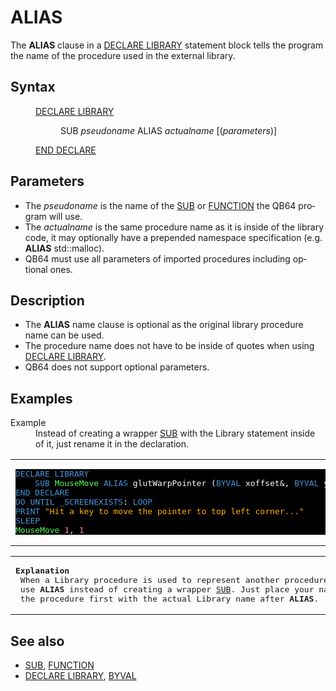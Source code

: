 <style>pre.codeide, pre.outputfixed, .outputcrt0 { background-color: #000 !important; color: #FFF !important; }</style><!DOCTYPE html>
<html class="client-nojs" dir="ltr" lang="en">
<head>
<title>ALIAS - QB64 Phoenix Edition Wiki</title>
</head>
<body class="mediawiki ltr sitedir-ltr mw-hide-empty-elt ns-0 ns-subject page-ALIAS rootpage-ALIAS skin-vector action-view skin-vector-legacy vector-feature-language-in-header-enabled vector-feature-language-in-main-page-header-disabled vector-feature-language-alert-in-sidebar-disabled vector-feature-sticky-header-disabled vector-feature-sticky-header-edit-disabled vector-feature-table-of-contents-disabled vector-feature-visual-enhancement-next-disabled">
<div class="mw-body" id="content" role="main">
<a id="top"></a>
<h1 class="firstHeading mw-first-heading" id="firstHeading"><span class="mw-page-title-main">ALIAS</span></h1>
<div class="vector-body" id="bodyContent">
<div class="mw-body-content mw-content-ltr" dir="ltr" id="mw-content-text" lang="en"><div class="mw-parser-output"><p>The <b>ALIAS</b> clause in a <a href="DECLARE_LIBRARY" title="DECLARE LIBRARY">DECLARE LIBRARY</a> statement block tells the program the name of the procedure used in the external library.
</p>
<h2><span class="mw-headline" id="Syntax">Syntax</span></h2>
<dl><dd><a href="DECLARE_LIBRARY" title="DECLARE LIBRARY">DECLARE LIBRARY</a>
<dl><dd>SUB <i>pseudoname</i> <a class="mw-selflink selflink">ALIAS</a> <i>actualname</i> [(<i>parameters</i>)]</dd></dl></dd>
<dd><a href="DECLARE_LIBRARY" title="DECLARE LIBRARY">END DECLARE</a></dd></dl>
<p>
</p>
<h2><span class="mw-headline" id="Parameters">Parameters</span></h2>
<ul><li>The <i>pseudoname</i> is the name of the <a href="SUB" title="SUB">SUB</a> or <a href="FUNCTION" title="FUNCTION">FUNCTION</a> the QB64 program will use.</li>
<li>The <i>actualname</i> is the same procedure name as it is inside of the library code, it may optionally have a prepended namespace specification (e.g. <b>ALIAS</b> std::malloc).</li>
<li>QB64 must use all parameters of imported procedures including optional ones.</li></ul>
<p>
</p>
<h2><span class="mw-headline" id="Description">Description</span></h2>
<ul><li>The <b>ALIAS</b> name clause is optional as the original library procedure name can be used.</li>
<li>The procedure name does not have to be inside of quotes when using <a href="DECLARE_LIBRARY" title="DECLARE LIBRARY">DECLARE LIBRARY</a>.</li>
<li>QB64 does not support optional parameters.</li></ul>
<p>
</p>
<h2><span class="mw-headline" id="Examples">Examples</span></h2>
<dl><dt>Example</dt>
<dd>Instead of creating a wrapper <a href="SUB" title="SUB">SUB</a> with the Library statement inside of it, just rename it in the declaration.</dd></dl>
<table cellpadding="15px" width="100%">
<tbody><tr>
<td><pre class="codeide"><a href="DECLARE_LIBRARY" title="DECLARE LIBRARY"><span style="color:#4593D8;">DECLARE LIBRARY</span></a>
    <a href="SUB" title="SUB"><span style="color:#4593D8;">SUB</span></a> <span style="color:#55FF55;">MouseMove</span> <a class="mw-selflink selflink"><span style="color:#4593D8;">ALIAS</span></a> glutWarpPointer (<a class="mw-redirect" href="BYVAL" title="BYVAL"><span style="color:#4593D8;">BYVAL</span></a> xoffset&amp;, <a class="mw-redirect" href="BYVAL" title="BYVAL"><span style="color:#4593D8;">BYVAL</span></a> yoffset&amp;)
<a class="mw-redirect" href="END_DECLARE" title="END DECLARE"><span style="color:#4593D8;">END DECLARE</span></a>
<a href="DO...LOOP" title="DO...LOOP"><span style="color:#4593D8;">DO UNTIL</span></a> <a href="SCREENEXISTS" title="SCREENEXISTS"><span style="color:#4593D8;">_SCREENEXISTS</span></a>: <a href="LOOP" title="LOOP"><span style="color:#4593D8;">LOOP</span></a>
<a href="PRINT" title="PRINT"><span style="color:#4593D8;">PRINT</span></a> <span style="color:#FFB100;">"Hit a key to move the pointer to top left corner..."</span>
<a href="SLEEP" title="SLEEP"><span style="color:#4593D8;">SLEEP</span></a>
<span style="color:#55FF55;">MouseMove</span> <span style="color:#F580B1;">1</span>, <span style="color:#F580B1;">1</span>
</pre>
</td></tr></tbody></table>
<table cellpadding="15px" width="100%">
<tbody><tr>
<td><pre class="outputplain"><b>Explanation</b>
 When a Library procedure is used to represent another procedure name
 use <b>ALIAS</b> instead of creating a wrapper <a href="SUB" title="SUB">SUB</a>. Just place your name for
 the procedure first with the actual Library name after <b>ALIAS</b>.
</pre>
</td></tr></tbody></table>
<p>
</p>
<h2><span class="mw-headline" id="See_also">See also</span></h2>
<ul><li><a href="SUB" title="SUB">SUB</a>, <a href="FUNCTION" title="FUNCTION">FUNCTION</a></li>
<li><a href="DECLARE_LIBRARY" title="DECLARE LIBRARY">DECLARE LIBRARY</a>, <a class="mw-redirect" href="BYVAL" title="BYVAL">BYVAL</a></li></ul>
<p>
</p>
<!-- 
NewPP limit report
Cached time: 20240715034019
Cache expiry: 86400
Reduced expiry: false
Complications: [show‐toc]
CPU time usage: 0.044 seconds
Real time usage: 0.062 seconds
Preprocessor visited node count: 159/1000000
Post‐expand include size: 1661/2097152 bytes
Template argument size: 288/2097152 bytes
Highest expansion depth: 4/100
Expensive parser function count: 0/100
Unstrip recursion depth: 0/20
Unstrip post‐expand size: 53/5000000 bytes
-->
<!--
Transclusion expansion time report (%,ms,calls,template)
100.00%   39.694      1 -total
 11.55%    4.584      1 Template:CodeStart
  9.30%    3.692      1 Template:PreEnd
  8.73%    3.466     11 Template:Cl
  8.17%    3.245      1 Template:PageSyntax
  7.44%    2.955      1 Template:PreStart
  7.10%    2.818      1 Template:PageExamples
  6.55%    2.599      5 Template:Text
  6.24%    2.476      1 Template:PageDescription
  5.79%    2.298      4 Template:Parameter
-->
<!-- Saved in parser cache with key qb64pnix_mw19894-mwmb_:pcache:idhash:392-0!canonical and timestamp 20240715034019 and revision id 8792.
 -->
</div>
</div>
</div>
</div>
</body>
</html>